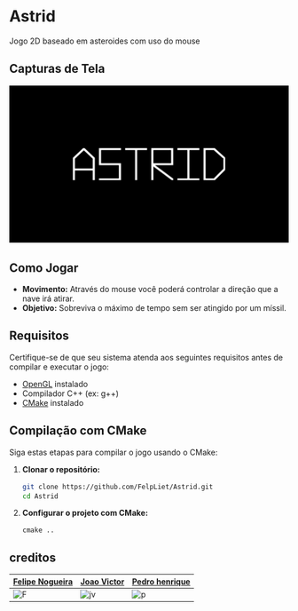 # Astrid
Jogo 2D baseado em asteroides com uso do mouse

## Capturas de Tela

![Logo](assets/2.jpg)

## Como Jogar

- **Movimento:** Através do mouse você poderá controlar a direção que a nave irá atirar.
- **Objetivo:** Sobreviva o máximo de tempo sem ser atingido por um míssil.

## Requisitos

Certifique-se de que seu sistema atenda aos seguintes requisitos antes de compilar e executar o jogo:

- [OpenGL](https://www.opengl.org/) instalado
- Compilador C++ (ex: g++)
- [CMake](https://cmake.org/) instalado

## Compilação com CMake

Siga estas etapas para compilar o jogo usando o CMake:

1. **Clonar o repositório:**

   ```bash
   git clone https://github.com/FelpLiet/Astrid.git
   cd Astrid

2. **Configurar o projeto com CMake:**

    ```
    cmake ..

<!-- 3. **Configurar o projeto com CMake:**

    ```
    make    -->

## creditos

| [Felipe Nogueira](https://github.com/FelpLiet) | [Joao Victor](https://github.com/JVictor011) | [Pedro henrique](https://github.com/ph3523) |
| ----------- | ----------- | --  |
| <img src="https://avatars.githubusercontent.com/u/30266169?v=4" alt="F" width="200" height="200">| <img src="https://avatars.githubusercontent.com/u/91631521?v=4" alt="jv" width="200" height="200">  | <img src="https://avatars.githubusercontent.com/u/80484091?v=4" alt="p" width="200" height="200">|
